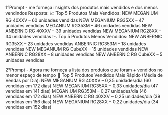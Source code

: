 1°Prompt - me forneça insights dos produtos mais vendidos e dos menos vendindos 
Resposta:
📈 Top 5 Produtos Mais Vendidos:
NEW MEGANIUM RG 40XXV – 60 unidades vendidas
NEW MEGANIUM RG35XX – 47 unidades vendidas
MEGANIUM RG353M – 46 unidades vendidas
NEW ANBERNIC RG 40XXV – 39 unidades vendidas
NEW MEGANIUM RG28XX – 34 unidades vendidas
📉 Top 5 Produtos Menos Vendidos:
NEW ANBERNIC RG35XX – 23 unidades vendidas
ANBERNIC RG353M – 18 unidades vendidas
NEW MEGANIUM RG CubeXX – 15 unidades vendidas
NEW ANBERNIC RG28XX – 8 unidades vendidas
NEW ANBERNIC RG CubeXX – 5 unidades vendidas

2°Prompt - Agora me forneça a lista dos produtos que foram + vendidos no menor espaço de tempo
🚀 Top 5 Produtos Vendidos Mais Rápido (Média de Vendas por Dia):
NEW MEGANIUM RG 40XXV – 0,35 unidades/dia (60 vendidas em 172 dias)
NEW MEGANIUM RG35XX – 0,33 unidades/dia (47 vendidas em 141 dias)
MEGANIUM RG353M – 0,27 unidades/dia (46 vendidas em 172 dias)
NEW ANBERNIC RG 40XXV – 0,25 unidades/dia (39 vendidas em 156 dias)
NEW MEGANIUM RG28XX – 0,22 unidades/dia (34 vendidas em 152 dias)
